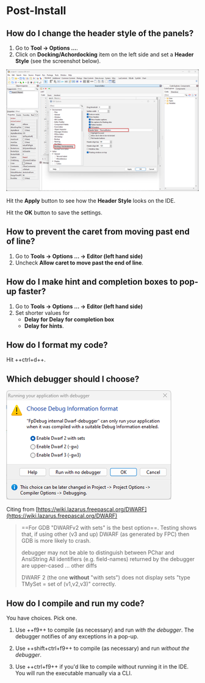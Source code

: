 # Post-Install

## How do I change the header style of the panels?

1. Go to **Tool -> Options ...**.
2. Click on **Docking/Achordocking** item on the left side and set a **Header Style** (see the screenshot below).

![IDEOption-DockingHeaderStyle](../../assets/lazarus-ide-docking-header-01.png)

Hit the **Apply** button to see how the **Header Style** looks on the IDE.

Hit the **OK** button to save the settings.

## How to prevent the caret from moving past end of line?

1. Go to **Tools -> Options ... -> Editor (left hand side)**
2. Uncheck **Allow caret to move past the end of line**.


## How do I make hint and completion boxes to pop-up faster?

1. Go to **Tools -> Options ... -> Editor (left hand side)**
2. Set shorter values for 
      - **Delay for Delay for completion box** 
      - **Delay for hints**.

## How do I format my code?

Hit ++ctrl+d++.


## Which debugger should I choose?

![Run-with-debugger](../../assets/run-app-with-debugger.png)

Citing from [https://wiki.lazarus.freepascal.org/DWARF](https://wiki.lazarus.freepascal.org/DWARF)

> ==For GDB "DWARFv2 with sets" is the best option==. Testing shows that, if using other (v3 and up) DWARF (as generated by FPC) then GDB is more likely to crash.
> 
> debugger may not be able to distinguish between PChar and AnsiString
> All identifiers (e.g. field-names) returned by the debugger are upper-cased
> ... other diffs
> 
> DWARF 2 (the one **without** "with sets") does not display sets "type TMySet = set of (v1,v2,v3)" correctly.

## How do I compile and run my code?

You have choices. Pick one.

1. Use ++f9++ to compile (as necessary) and run *with the debugger*. The debugger notifies of any exceptions in a pop-up.

2. Use ++shift+ctrl+f9++ to compile (as necessary) and run *without the debugger*.

3. Use ++ctrl+f9++ if you'd like to compile without running it in the IDE. You will run the executable manually via a CLI.